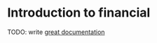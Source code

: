 # Introduction to financial

TODO: write [great documentation](http://jacobian.org/writing/what-to-write/)
